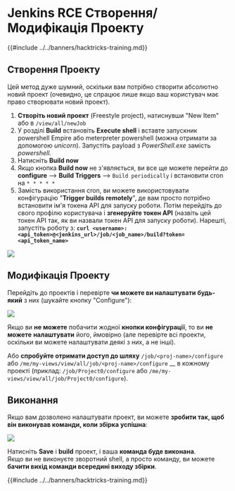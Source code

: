 # Jenkins RCE Створення/Модифікація Проекту

{{#include ../../banners/hacktricks-training.md}}

## Створення Проекту

Цей метод дуже шумний, оскільки вам потрібно створити абсолютно новий проект (очевидно, це спрацює лише якщо ваш користувач має право створювати новий проект).

1. **Створіть новий проект** (Freestyle project), натиснувши "New Item" або в `/view/all/newJob`
2. У розділі **Build** встановіть **Execute shell** і вставте запускник powershell Empire або meterpreter powershell (можна отримати за допомогою _unicorn_). Запустіть payload з _PowerShell.exe_ замість _powershell._
3. Натисніть **Build now**
1. Якщо кнопка **Build now** не з'являється, ви все ще можете перейти до **configure** --> **Build Triggers** --> `Build periodically` і встановити cron на `* * * * *`
2. Замість використання cron, ви можете використовувати конфігурацію "**Trigger builds remotely**", де вам просто потрібно встановити ім'я токена API для запуску роботи. Потім перейдіть до свого профілю користувача і **згенеруйте токен API** (назвіть цей токен API так, як ви назвали токен API для запуску роботи). Нарешті, запустіть роботу з: **`curl <username>:<api_token>@<jenkins_url>/job/<job_name>/build?token=<api_token_name>`**

![](<../../images/image (165).png>)

## Модифікація Проекту

Перейдіть до проектів і перевірте **чи можете ви налаштувати будь-який** з них (шукайте кнопку "Configure"):

![](<../../images/image (265).png>)

Якщо ви **не можете** побачити жодної **кнопки конфігурації**, то ви **не можете** **налаштувати** його, ймовірно (але перевірте всі проекти, оскільки ви можете налаштувати деякі з них, а не інші).

Або **спробуйте отримати доступ до шляху** `/job/<proj-name>/configure` або `/me/my-views/view/all/job/<proj-name>/configure` \_\_ в кожному проекті (приклад: `/job/Project0/configure` або `/me/my-views/view/all/job/Project0/configure`).

## Виконання

Якщо вам дозволено налаштувати проект, ви можете **зробити так, щоб він виконував команди, коли збірка успішна**:

![](<../../images/image (98).png>)

Натисніть **Save** і **build** проект, і ваша **команда буде виконана**.\
Якщо ви не виконуєте зворотний shell, а просто команду, ви можете **бачити вихід команди всередині виходу збірки**.

{{#include ../../banners/hacktricks-training.md}}
